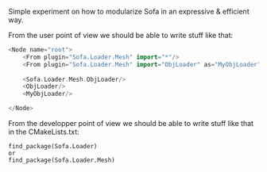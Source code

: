 Simple experiment on how to modularize Sofa in an expressive & efficient way. 

From the user point of view we should  be able to write stuff like that:  
```cpp
<Node name="root">
    <From plugin="Sofa.Loader.Mesh" import="*"/>
    <From plugin="Sofa.Loader.Mesh" import="ObjLoader" as="MyObjLoader"/>
    
    <Sofa.Loader.Mesh.ObjLoader/>
    <ObjLoader/>
    <MyObjLoader/>

</Node>
```

From the developper point of view we should  be able to write stuff like that in the CMakeLists.txt:  
```
find_package(Sofa.Loader) 
or 
find_package(Sofa.Loader.Mesh)
```



